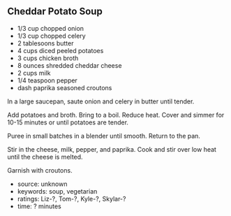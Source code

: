 Cheddar Potato Soup
-------------------

- 1/3 cup chopped onion
- 1/3 cup chopped celery
- 2 tablesoons butter
- 4 cups diced peeled potatoes
- 3 cups chicken broth
- 8 ounces shredded cheddar cheese
- 2 cups milk
- 1/4 teaspoon pepper
- dash paprika
seasoned croutons

In a large saucepan, saute onion and celery in butter until tender.

Add potatoes and broth.  Bring to a boil.  Reduce heat.  Cover and
simmer for 10-15 minutes or until potatoes are tender.

Puree in small batches in a blender until smooth.  Return to the pan.

Stir in the cheese, milk, pepper, and paprika.  Cook and stir over low
heat until the cheese is melted.

Garnish with croutons.

- source: unknown
- keywords: soup, vegetarian
- ratings: Liz-?, Tom-?, Kyle-?, Skylar-?
- time: ? minutes
